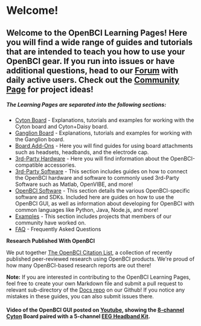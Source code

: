 # Welcome!


Welcome to the **OpenBCI Learning Pages**! Here you will find a wide range of guides and tutorials that are intended to teach you how to use your OpenBCI gear. If you run into issues or have additional questions, head to our [Forum](http://openbci.com/index.php/forum/) with daily active users. Check out the [Community Page](http://openbci.com/community) for project ideas!
---------------------

##### The Learning Pages are separated into the following sections:

* [Cyton Board](http://docs.openbci.com/Tutorials) - Explanations, tutorials and examples for working with the Cyton board and Cyton+Daisy board.
* [Ganglion Board](http://docs.openbci.com/Tutorials) - Explanations, tutorials and examples for working with the Ganglion board.
* [Board Add-Ons](http://docs.openbci.com/Hardware) - Here you will find guides for using board attachments such as headsets, headbands, and the electrode cap.
* [3rd-Party Hardware](http://docs.openbci.com/Headware) - Here you will find information about the OpenBCI-compatible accessories.
* [3rd-Party Software](http://docs.openbci.com/3rd%20Party%20Software) - This section includes guides on how to connect the OpenBCI hardware and software to commonly used 3rd-Party Software such as Matlab, OpenVIBE, and more!
* [OpenBCI Software](http://docs.openbci.com/OpenBCI%20Software) - This section details the various OpenBCI-specific software and SDKs. Included here are guides on how to use the OpenBCI GUI, as well as information about developing for OpenBCI with common languages like Python, Java, Node.js, and more!
* [Examples](http://docs.openbci.com/3rd%20Party%20Software) - This section includes projects that members of our community have worked on.
* [FAQ](http://docs.openbci.com/FAQ) - Frequently Asked Questions


**Research Published With OpenBCI**

We put together [The OpenBCI Citation List](https://docs.google.com/spreadsheets/d/1WvolD2-QJ5aUJy5o0Dq5wdFQtLMkMtppZT8s_ihYyA4/edit#gid=0), a collection of recently published peer-reviewed research using OpenBCI products. We're proud of how many OpenBCI-based research reports are out there!

**Note:** If you are interested in contributing to the OpenBCI Learning Pages, feel free to create your own Markdown file and submit a pull request to relevant sub-directory of the [Docs repo](https://github.com/openbci/docs) on our Github! If you notice any mistakes in these guides, you can also submit issues there. 

#### Video of the OpenBCI GUI posted on [Youtube](https://www.youtube.com/watch?v=XktF8OhHH4A), showing the [8-channel Cyton](https://shop.openbci.com/collections/frontpage/products/cyton-biosensing-board-8-channel) Board paired with a 5-channel [EEG Headband Kit](https://shop.openbci.com/collections/frontpage/products/openbci-eeg-headband-kit).



